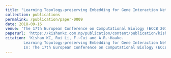 ```yaml
---
title: "Learning Topology-preserving Embedding for Gene Interaction Networks"
collection: publications
permalink: /publication/paper-0009
date: 2018-09-16
venue: 'The 17th European Conference on Computational Biology (ECCB 2018)'
paperurl: 'https://kishankc.com.np/publication/content/publication/kishan-2018-toplology/'
citation: 'Kishan KC, Rui Li, F.~Cui and A.R.~Haake.
        Learning Topology-preserving Embedding for Gene Interaction Networks.
        In: The 17th European Conference on Computational Biology (ECCB 2018), September 2018.'
---
```


